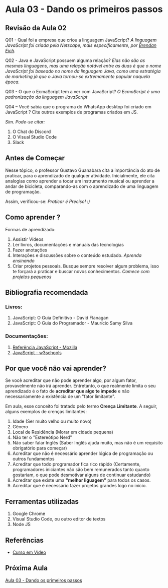 # Aula 03 - Dando os primeiros passos

## Revisão da Aula 02

Q01 - Qual foi a empresa que criou a linguagem JavaScript?
_A linguagem JavaScript foi criada pela Netscape, mais especificamente, por [Brendan Eich](https://pt.wikipedia.org/wiki/Brendan_Eich)._

Q02 - Java e JavaScript possuem alguma relação?
_Elas não são as mesmas linguagens, mas uma relação notável entre as duas é que o nome JavaScript foi baseado no nome da linguagem Java, como uma estratégia de marketing já que o Java tornou-se extremamente popular naquela época._

Q03 - O que o EcmaScript tem a ver com JavaScript?
_O EcmaScript é uma padronização da linguagem JavaScript_

Q04 – Você sabia que o programa do WhatsApp desktop foi criado em JavaScript ? Cite outros exemplos de programas criados em JS.

_Sim. Pode-se citar:_

1. O Chat do Discord
2. O Visual Studio Code
3. Slack

## Antes de Começar

Nesse tópico, o professor Gustavo Guanabara cita a importância do ato de praticar, para o aprendizado de qualquer atividade. Inicialmente, ele cita analogias como aprender a tocar um instrumento musical ou aprender a andar de bicicleta, comparando-as com o aprendizado de uma linguagem de programação.

Assim, verificou-se: _Praticar é Preciso! :)_

## Como aprender ?

Formas de aprendizado:

1. Assistir Vídeos
2. Ler livros, documentações e manuais das tecnologias
3. Fazer anotações
4. Interações e discussões sobre o conteúdo estudado. _Aprenda ensinando_
5. Criar projetos pessoais. Busque sempre resolver algum problema, isso te forçará a praticar e buscar novos conhecimentos. _Comece com projetos pequenos_

## Bibliografia recomendada

### Livros:

1. JavaScript: O Guia Definitivo - David Flanagan
2. JavaScript: O Guia do Programador - Maurício Samy Silva

### Documentações:

1. [Referência JavaScript - Mozilla](https://developer.mozilla.org/pt-BR/docs/Web/JavaScript)
2. [JavaScript - w3schools](https://www.w3schools.com/js/)

## Por que você não vai aprender?

Se você acreditar que não pode aprender algo, por algum fator, provavelmente não irá aprender. Entretanto, o que realmente limita o seu aprendizado é o fato de **acreditar que algo te impede** e não necessariamente a existência de um "fator limitante".

Em aula, esse conceito foi tratado pelo termo **Crença Limitante**. A seguir, alguns exemplos de crenças limitantes:

1. Idade (Ser muito velho ou muito novo)
2. Gênero
3. Local de Residência (Morar em cidade pequena)
4. Não ter o "Estereótipo Nerd"
5. Não saber falar Inglês (Saber Inglês ajuda muito, mas não é um requisito obrigatório para começar)
6. Acreditar que não é necessário aprender lógica de programação ou outros fundamentos
7. Acreditar que todo programador fica rico rápido (Certamente, programadores iniciantes não são bem remunerados tanto quanto gostariam, o que pode desmotivar alguns de continuar estudando)
8. Acreditar que existe uma **"melhor liguagem"** para todos os casos.
9. Acreditar que é necessário fazer projetos grandes logo no início.

## Ferramentas utilizadas

1. Google Chrome
2. Visual Studio Code, ou outro editor de textos
3. Node JS

## Referências

- [Curso em Vídeo](https://www.youtube.com/c/CursoemV%C3%ADdeo)

## Próxima Aula

[Aula 03 - Dando os primeiros passos](../Aula04/)
